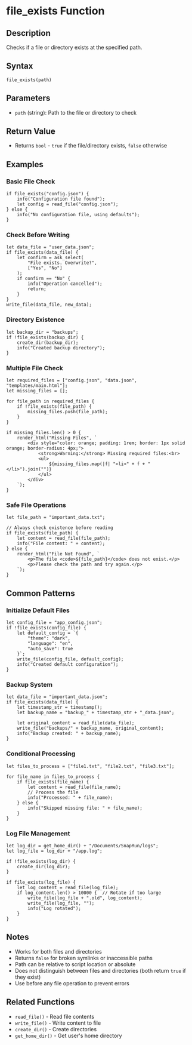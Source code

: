 # file_exists Function

## Description
Checks if a file or directory exists at the specified path.

## Syntax
```rhai
file_exists(path)
```

## Parameters
- `path` (string): Path to the file or directory to check

## Return Value
- Returns `bool` - `true` if the file/directory exists, `false` otherwise

## Examples

### Basic File Check
```rhai
if file_exists("config.json") {
    info("Configuration file found");
    let config = read_file("config.json");
} else {
    info("No configuration file, using defaults");
}
```

### Check Before Writing
```rhai
let data_file = "user_data.json";
if file_exists(data_file) {
    let confirm = ask_select(
        "File exists. Overwrite?", 
        ["Yes", "No"]
    );
    if confirm == "No" {
        info("Operation cancelled");
        return;
    }
}
write_file(data_file, new_data);
```

### Directory Existence
```rhai
let backup_dir = "backups";
if !file_exists(backup_dir) {
    create_dir(backup_dir);
    info("Created backup directory");
}
```

### Multiple File Check
```rhai
let required_files = ["config.json", "data.json", "templates/main.html"];
let missing_files = [];

for file_path in required_files {
    if !file_exists(file_path) {
        missing_files.push(file_path);
    }
}

if missing_files.len() > 0 {
    render_html("Missing Files", `
        <div style="color: orange; padding: 1rem; border: 1px solid orange; border-radius: 4px;">
            <strong>Warning:</strong> Missing required files:<br>
            <ul>
                ${missing_files.map(|f| "<li>" + f + "</li>").join("")}
            </ul>
        </div>
    `);
}
```

### Safe File Operations
```rhai
let file_path = "important_data.txt";

// Always check existence before reading
if file_exists(file_path) {
    let content = read_file(file_path);
    info("File content: " + content);
} else {
    render_html("File Not Found", `
        <p>The file <code>${file_path}</code> does not exist.</p>
        <p>Please check the path and try again.</p>
    `);
}
```

## Common Patterns

### Initialize Default Files
```rhai
let config_file = "app_config.json";
if !file_exists(config_file) {
    let default_config = `{
        "theme": "dark",
        "language": "en",
        "auto_save": true
    }`;
    write_file(config_file, default_config);
    info("Created default configuration");
}
```

### Backup System
```rhai
let data_file = "important_data.json";
if file_exists(data_file) {
    let timestamp_str = timestamp();
    let backup_name = "backup_" + timestamp_str + "_data.json";
    
    let original_content = read_file(data_file);
    write_file("backups/" + backup_name, original_content);
    info("Backup created: " + backup_name);
}
```

### Conditional Processing
```rhai
let files_to_process = ["file1.txt", "file2.txt", "file3.txt"];

for file_name in files_to_process {
    if file_exists(file_name) {
        let content = read_file(file_name);
        // Process the file
        info("Processed: " + file_name);
    } else {
        info("Skipped missing file: " + file_name);
    }
}
```

### Log File Management
```rhai
let log_dir = get_home_dir() + "/Documents/SnapRun/logs";
let log_file = log_dir + "/app.log";

if !file_exists(log_dir) {
    create_dir(log_dir);
}

if file_exists(log_file) {
    let log_content = read_file(log_file);
    if log_content.len() > 10000 {  // Rotate if too large
        write_file(log_file + ".old", log_content);
        write_file(log_file, "");
        info("Log rotated");
    }
}
```

## Notes
- Works for both files and directories
- Returns `false` for broken symlinks or inaccessible paths
- Path can be relative to script location or absolute
- Does not distinguish between files and directories (both return `true` if they exist)
- Use before any file operation to prevent errors

## Related Functions
- `read_file()` - Read file contents
- `write_file()` - Write content to file
- `create_dir()` - Create directories
- `get_home_dir()` - Get user's home directory
